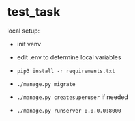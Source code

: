 # test_task


local setup:

- init venv
- edit .env to determine local variables



- `pip3 install -r requirements.txt`

- `./manage.py migrate`

- `./manage.py createsuperuser` if needed

- `./manage.py runserver 0.0.0.0:8000`


